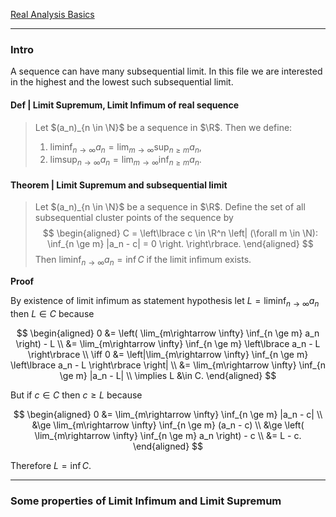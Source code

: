 [Real Analysis Basics](Real%20Analysis%20Basics.md)


---
### **Intro**

A sequence can have many subsequential limit. 
In this file we are interested in the highest and the lowest such subsequential limit. 

#### **Def | Limit Supremum, Limit Infimum of real sequence**
> Let $(a_n)_{n \in \N}$ be a sequence in $\R$. 
> Then we define: 
> 1. $\liminf_{n\rightarrow \infty} a_n = \lim_{m \rightarrow \infty} \sup_{n \ge m}a_n$, 
> 2. $\limsup_{n\rightarrow \infty} a_n = \lim_{m \rightarrow \infty} \inf_{n \ge m}a_n$. 


#### **Theorem | Limit Supremum and subsequential limit**
> Let $(a_n)_{n \in \N}$ be a sequence in $\R$. 
> Define the set of all subsequential cluster points of the sequence by
> $$
> \begin{aligned}
>     C = \left\lbrace
>         c \in \R^n \left| 
>             (\forall m \in \N): \inf_{n \ge m} |a_n - c| = 0
>         \right.
>     \right\rbrace. 
> \end{aligned}
> $$
> Then $\liminf_{n \rightarrow \infty} a_n = \inf C$ if the limit infimum exists. 

**Proof**

By existence of limit infimum as statement hypothesis let $L = \liminf_{n\rightarrow \infty} a_n$ then $L \in C$ because 

$$
\begin{aligned}
    0 &= \left(
        \lim_{m\rightarrow \infty} \inf_{n \ge m} a_n
    \right) - L
    \\
    &= \lim_{m\rightarrow \infty}  \inf_{n \ge m} \left\lbrace
        a_n - L
    \right\rbrace
    \\
    \iff 
    0 &= 
    \left|\lim_{m\rightarrow \infty}  \inf_{n \ge m} \left\lbrace
        a_n - L
    \right\rbrace
    \right|
    \\
    &= \lim_{m\rightarrow \infty} \inf_{n \ge m} |a_n - L|
    \\
    \implies L &\in C. 
\end{aligned}
$$

But if $c \in C$ then $c \ge L$ because 

$$
\begin{aligned}
    0 &= 
    \lim_{m\rightarrow \infty} \inf_{n \ge m} |a_n - c|
    \\
    &\ge 
    \lim_{m\rightarrow \infty} \inf_{n \ge m} (a_n - c)
    \\
    &\ge 
    \left(
        \lim_{m\rightarrow \infty} \inf_{n \ge m} a_n
    \right) - c
    \\
    &= L - c. 
\end{aligned}
$$

Therefore $L = \inf C$. 


---
### **Some properties of Limit Infimum and Limit Supremum**
